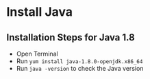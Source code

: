 # Install Java

## Installation Steps for Java 1.8

* Open Terminal
* Run `yum install java-1.8.0-openjdk.x86_64`
* Run `java -version` to check the Java version
